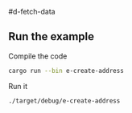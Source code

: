 #d-fetch-data
## Run the example

Compile the code
```bash
cargo run --bin e-create-address
```

Run it
```bash
./target/debug/e-create-address
```